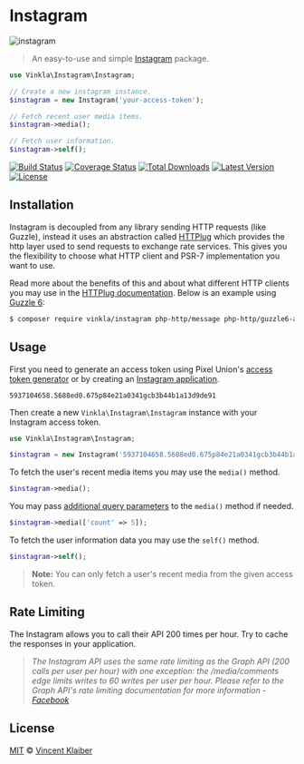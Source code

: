 # Instagram

![instagram](https://cloud.githubusercontent.com/assets/499192/11020990/f0f31dea-8632-11e5-95b1-77e72c7ba271.png)

> An easy-to-use and simple [Instagram](https://www.instagram.com/) package.

```php
use Vinkla\Instagram\Instagram;

// Create a new instagram instance.
$instagram = new Instagram('your-access-token');

// Fetch recent user media items.
$instagram->media();

// Fetch user information.
$instagram->self();
```

[![Build Status](https://badgen.net/travis/vinkla/instagram/master)](https://travis-ci.org/vinkla/instagram)
[![Coverage Status](https://badgen.net/codecov/c/github/vinkla/instagram)](https://codecov.io/github/vinkla/instagram)
[![Total Downloads](https://badgen.net/packagist/dt/vinkla/instagram)](https://packagist.org/packages/vinkla/instagram)
[![Latest Version](https://badgen.net/github/release/vinkla/instagram)](https://github.com/vinkla/instagram/releases)
[![License](https://badgen.net/packagist/license/vinkla/instagram)](https://packagist.org/packages/vinkla/instagram)

## Installation

Instagram is decoupled from any library sending HTTP requests (like Guzzle), instead it uses an abstraction called [HTTPlug](http://httplug.io) which provides the http layer used to send requests to exchange rate services. This gives you the flexibility to choose what HTTP client and PSR-7 implementation you want to use.

Read more about the benefits of this and about what different HTTP clients you may use in the [HTTPlug documentation](http://docs.php-http.org/en/latest/httplug/users.html). Below is an example using [Guzzle 6](http://docs.guzzlephp.org/en/latest/index.html):

```bash
$ composer require vinkla/instagram php-http/message php-http/guzzle6-adapter
```

## Usage

First you need to generate an access token using Pixel Union's [access token generator](http://instagram.pixelunion.net) or by creating an [Instagram application](https://www.instagram.com/developer/authentication).

```
5937104658.5688ed0.675p84e21a0341gcb3b44b1a13d9de91
```

Then create a new `Vinkla\Instagram\Instagram` instance with your Instagram access token.

```php
use Vinkla\Instagram\Instagram;

$instagram = new Instagram('5937104658.5688ed0.675p84e21a0341gcb3b44b1a13d9de91');
```

To fetch the user's recent media items you may use the `media()` method.

```php
$instagram->media();
```

You may pass [additional query parameters](https://www.instagram.com/developer/endpoints/users/#get_users_media_recent_self) to the `media()` method if needed.

```php
$instagram->media(['count' => 5]);
```

To fetch the user information data you may use the `self()` method.

```php
$instagram->self();
```

> **Note:** You can only fetch a user's recent media from the given access token.

## Rate Limiting

The Instagram allows you to call their API 200 times per hour. Try to cache the responses in your application.

> _The Instagram API uses the same rate limiting as the Graph API (200 calls per user per hour) with one exception: the /media/comments edge limits writes to 60 writes per user per hour. Please refer to the Graph API's rate limiting documentation for more information - [Facebook](https://developers.facebook.com/docs/instagram-api/overview/#rate-limiting)_

## License

[MIT](LICENSE) © [Vincent Klaiber](https://vinkla.com)
